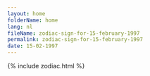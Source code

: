 ```yaml
---
layout: home
folderName: home
lang: nl
fileName: zodiac-sign-for-15-february-1997
permalink: zodiac-sign-for-15-february-1997
date: 15-02-1997
---
```

{% include zodiac.html %}
